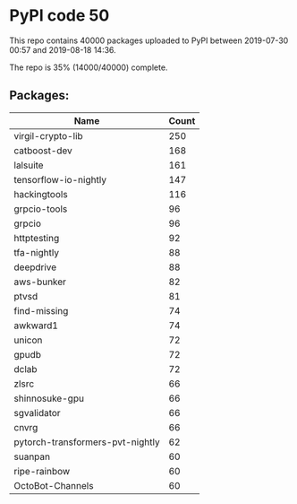 # PyPI code 50

This repo contains 40000 packages uploaded to PyPI between 
2019-07-30 00:57 and 2019-08-18 14:36.

The repo is 35% (14000/40000) complete.

## Packages:

| Name  | Count |
| ----- | ----- |
| virgil-crypto-lib | 250 |
| catboost-dev | 168 |
| lalsuite | 161 |
| tensorflow-io-nightly | 147 |
| hackingtools | 116 |
| grpcio-tools | 96 |
| grpcio | 96 |
| httptesting | 92 |
| tfa-nightly | 88 |
| deepdrive | 88 |
| aws-bunker | 82 |
| ptvsd | 81 |
| find-missing | 74 |
| awkward1 | 74 |
| unicon | 72 |
| gpudb | 72 |
| dclab | 72 |
| zlsrc | 66 |
| shinnosuke-gpu | 66 |
| sgvalidator | 66 |
| cnvrg | 66 |
| pytorch-transformers-pvt-nightly | 62 |
| suanpan | 60 |
| ripe-rainbow | 60 |
| OctoBot-Channels | 60 |


